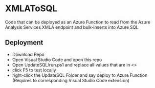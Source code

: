 # XMLAToSQL
Code that can be deployed as an Azure Function to read from the Azure Analysis Services XMLA endpoint and bulk-inserts into Azure SQL

## Deployment
- Download Repo
- Open Visual Studio Code and open this repo
- Open UpdateSQL/run.ps1 and replace all values that are in <>
- click F5 to test locally
- right-click the UpdateSQL Folder and say deploy to Azure Function (Requires to corresponding Visual Studio Code extension)
